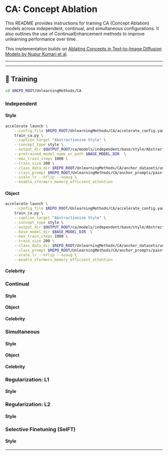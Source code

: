 # CA: Concept Ablation

This README provides instructions for training CA (Concept Ablation) models across independent, continual, and simultaneous configurations. It also outlines the use of ContinualEnhancement methods to improve unlearning performance over time.

This implementation builds on [Ablating Concepts in Text-to-Image Diffusion Models by Nupur Kumari et al](https://github.com/nupurkmr9/concept-ablation/tree/main).

---

---

## 🧠 Training
```bash
cd $REPO_ROOT/UnlearningMethods/CA
```
### Independent
#### Style
```bash
accelerate launch \
    --config_file $REPO_ROOT/UnlearningMethods/CA/accelerate_config.yaml \
    train_ca.py \
    --caption_target "Abstractionism Style" \
    --concept_type style \
    --output_dir $OUTPUT_ROOT/ca/models/independent/base/style/Abstractionism \
    --pretrained_model_name_or_path $BASE_MODEL_DIR  \
    --max_train_steps 1000 \
    --train_size 200 \
    --class_data_dir $REPO_ROOT/UnlearningMethods/CA/anchor_datasets/unlearncanvas_painting \
    --class_prompt $REPO_ROOT/UnlearningMethods/CA/anchor_prompts/painting.txt  \
    --scale_lr --hflip --noaug \
    --enable_xformers_memory_efficient_attention 
```

#### Object
```bash
accelerate launch \
    --config_file $REPO_ROOT/UnlearningMethods/CA/accelerate_config.yaml \
    train_ca.py \
    --caption_target "Abstractionism Style" \
    --concept_type style \
    --output_dir $OUTPUT_ROOT/ca/models/independent/base/style/Abstractionism \
    --base_model_dir $BASE_MODEL_DIR  \
    --max_train_steps 1000 \
    --train_size 200 \
    --class_data_dir $REPO_ROOT/UnlearningMethods/CA/anchor_datasets/unlearncanvas_painting \
    --class_prompt $REPO_ROOT/UnlearningMethods/CA/anchor_prompts/painting.txt  \
    --scale_lr --hflip --noaug \
    --enable_xformers_memory_efficient_attention 
```
#### Celebrity

### Continual
#### Style
#### Object
#### Celebrity

### Simultaneous
#### Style

#### Object
#### Celebrity

### Regularization: L1
#### Style


### Regularization: L2
#### Style


### Selective Finetuning (SelFT)
#### Style


---


